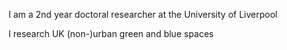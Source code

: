 
I am a 2nd year doctoral researcher at the University of Liverpool

I research UK (non-)urban green and blue spaces 
